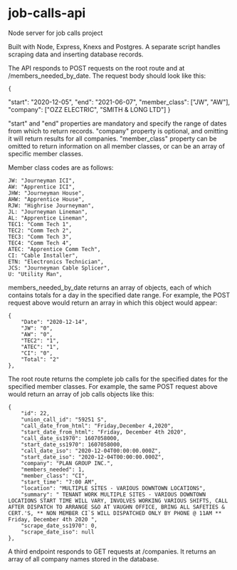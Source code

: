 # job-calls-api
Node server for job calls project

Built with Node, Express, Knexs and Postgres.  A separate script handles scraping data and inserting database records.

The API responds to POST requests on the root route and at /members_needed_by_date.
The request body should look like this:

    {
  "start": "2020-12-05",
  "end": "2021-06-07",
  "member_class": ["JW", "AW"],
  "company": ["OZZ ELECTRIC", "SMITH & LONG LTD"]
}

"start" and "end" properties are mandatory and specify the range of dates from which to return records.
"company" property is optional, and omitting it will return results for all companies.
"member_class" property can be omitted to return information on all member classes, or can be an array of specific member classes.

Member class codes are as follows:

    JW: "Journeyman ICI",
    AW: "Apprentice ICI",
    JHW: "Journeyman House",
    AHW: "Apprentice House",
    RJW: "Highrise Journeyman",
    JL: "Journeyman Lineman",
    AL: "Apprentice Lineman",
    TEC1: "Comm Tech 1",
    TEC2: "Comm Tech 2",
    TEC3: "Comm Tech 3",
    TEC4: "Comm Tech 4",
    ATEC: "Apprentice Comm Tech",
    CI: "Cable Installer",
    ETN: "Electronics Technician",
    JCS: "Journeyman Cable Splicer",
    U: "Utility Man",


members_needed_by_date returns an array of objects, each of which contains totals for a day in the specified date range.
For example, the POST request above would return an array in which this object would appear:

    {
        "Date": "2020-12-14",
        "JW": "0",
        "AW": "0",
        "TEC2": "1",
        "ATEC": "1",
        "CI": "0",
        "Total": "2"
    },

The root route returns the complete job calls for the specified dates for the specified member classes.
For example, the same POST request above would return an array of job calls objects like this:

    {
        "id": 22,
        "union_call_id": "59251 S",
        "call_date_from_html": "Friday,December 4,2020",
        "start_date_from_html": "Friday, December 4th 2020",
        "call_date_ss1970": 1607058000,
        "start_date_ss1970": 1607058000,
        "call_date_iso": "2020-12-04T00:00:00.000Z",
        "start_date_iso": "2020-12-04T00:00:00.000Z",
        "company": "PLAN GROUP INC.",
        "members_needed": 1,
        "member_class": "CI",
        "start_time": "7:00 AM",
        "location": "MULTIPLE SITES - VARIOUS DOWNTOWN LOCATIONS",
        "summary": " TENANT WORK MULTIPLE SITES - VARIOUS DOWNTOWN LOCATIONS START TIME WILL VARY, INVOLVES WORKING VARIOUS SHIFTS, CALL AFTER DISPATCH TO ARRANGE S&O AT VAUGHN OFFICE, BRING ALL SAFETIES & CERT.'S, ** NON MEMBER CI`S WILL DISPATCHED ONLY BY PHONE @ 11AM ** Friday, December 4th 2020 ",
        "scrape_date_ss1970": 0,
        "scrape_date_iso": null
    },

A third endpoint responds to GET requests at /companies.
It returns an array of all company names stored in the database.
